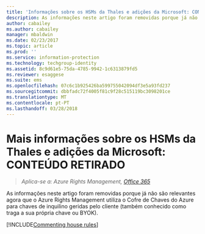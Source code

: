```yaml
---
title: 'Informações sobre os HSMs da Thales e adições da Microsoft: CONTEÚDO RETIRADO | Azure RMS'
description: As informações neste artigo foram removidas porque já não são relevantes agora que o Azure Rights Management utiliza o Cofre de Chaves do Azure para chaves de inquilino geridas pelo cliente (também conhecido como traga a sua própria chave ou BYOK).
author: cabailey
ms.author: cabailey
manager: mbaldwin
ms.date: 02/23/2017
ms.topic: article
ms.prod: ''
ms.service: information-protection
ms.technology: techgroup-identity
ms.assetid: 8c9d61e5-75da-4785-9942-1c6313879fd5
ms.reviewer: esaggese
ms.suite: ems
ms.openlocfilehash: 07c6c1b925426ba599755042094df3e5a93fd237
ms.sourcegitcommit: dbbfadc72f4005f81c9f28c515119bc3098201ce
ms.translationtype: MT
ms.contentlocale: pt-PT
ms.lasthandoff: 03/28/2018
---
```

# <a name="more-information-about-thales-hsms-and-microsoft-additions-retired-content"></a>Mais informações sobre os HSMs da Thales e adições da Microsoft: CONTEÚDO RETIRADO

>*Aplica-se a: Azure Rights Management, [Office 365](http://download.microsoft.com/download/E/C/F/ECF42E71-4EC0-48FF-AA00-577AC14D5B5C/Azure_Information_Protection_licensing_datasheet_EN-US.pdf)*

As informações neste artigo foram removidas porque já não são relevantes agora que o Azure Rights Management utiliza o Cofre de Chaves do Azure para chaves de inquilino geridas pelo cliente (também conhecido como traga a sua própria chave ou BYOK). 

[!INCLUDE[Commenting house rules](../includes/houserules.md)]
